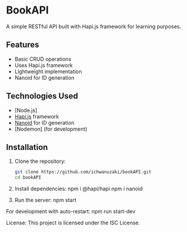 # BookAPI

A simple RESTful API built with Hapi.js framework for learning purposes.

## Features

- Basic CRUD operations
- Uses Hapi.js framework
- Lightweight implementation
- Nanoid for ID generation

## Technologies Used

- [Node.js]
- [Hapi.js](https://hapi.dev/) framework
- [Nanoid](https://github.com/ai/nanoid) for ID generation
- [Nodemon] (for development)

## Installation

1. Clone the repository:
   ```bash
   git clone https://github.com/ichwanuzaki/bookAPI.git
   cd bookAPI

2. Install dependencies:
npm i @hapi/hapi
npm i nanoid

3. Run the server:
npm start

For development with auto-restart:
npm run start-dev


License: 
This project is licensed under the ISC License.
